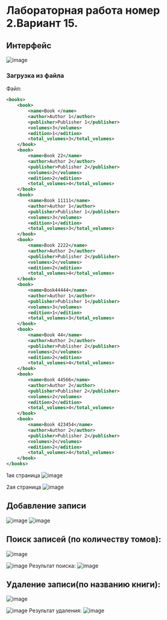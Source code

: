 # Лабораторная работа номер 2.Вариант 15.

## Интерфейс
![image](https://github.com/ellrckt/Studies/assets/117360867/606c8e46-f17e-4ea6-8a35-05aa4f172ebb)

### Загрузка из файла
Файл:
```XML
<books>
    <book>
        <name>Book </name>
        <author>Author 1</author>
        <publisher>Publisher 1</publisher>
        <volumes>3</volumes>
        <edition>1</edition>
        <total_volumes>3</total_volumes>
    </book>
    <book>
        <name>Book 22</name>
        <author>Author 2</author>
        <publisher>Publisher 2</publisher>
        <volumes>2</volumes>
        <edition>2</edition>
        <total_volumes>4</total_volumes>
    </book>
    <book>
        <name>Book 11111</name>
        <author>Author 1</author>
        <publisher>Publisher 1</publisher>
        <volumes>3</volumes>
        <edition>1</edition>
        <total_volumes>3</total_volumes>
    </book>
    <book>
        <name>Book 2222</name>
        <author>Author 2</author>
        <publisher>Publisher 2</publisher>
        <volumes>2</volumes>
        <edition>2</edition>
        <total_volumes>4</total_volumes>
    </book>
    <book>
        <name>Book44444</name>
        <author>Author 1</author>
        <publisher>Publisher 1</publisher>
        <volumes>3</volumes>
        <edition>1</edition>
        <total_volumes>3</total_volumes>
    </book>
    <book>
        <name>Book 44</name>
        <author>Author 2</author>
        <publisher>Publisher 2</publisher>
        <volumes>2</volumes>
        <edition>2</edition>
        <total_volumes>4</total_volumes>
    </book>
    <book>
        <name>Book 44566</name>
        <author>Author 2</author>
        <publisher>Publisher 2</publisher>
        <volumes>2</volumes>
        <edition>2</edition>
        <total_volumes>4</total_volumes>
    </book>
    <book>
        <name>Book 423454</name>
        <author>Author 2</author>
        <publisher>Publisher 2</publisher>
        <volumes>2</volumes>
        <edition>2</edition>
        <total_volumes>4</total_volumes>
    </book>
</books>

```
1ая страница ![image](https://github.com/ellrckt/Studies/assets/117360867/db056129-506a-46a0-a417-069a3cebe7ac)


2ая страница ![image](https://github.com/ellrckt/Studies/assets/117360867/455e6815-82d0-4c5a-8c18-1b12cb601654)

## Добавление записи

![image](https://github.com/ellrckt/Studies/assets/117360867/c31d7b38-0984-4960-bf90-5ec21d73d334)
![image](https://github.com/ellrckt/Studies/assets/117360867/73deaf12-c968-481d-8692-e3bfa94497b4)

## Поиск записей (по количеству томов):
![image](https://github.com/ellrckt/Studies/assets/117360867/94e79479-961c-44f1-933f-8b90d1f75835)

![image](https://github.com/ellrckt/Studies/assets/117360867/c645a261-47d5-4e07-8b03-6b39fbecfc9f)
Результат поиска:
![image](https://github.com/ellrckt/Studies/assets/117360867/bb1c776d-3b81-415b-9c46-a769086b592c)

## Удаление записи(по названию книги):
![image](https://github.com/ellrckt/Studies/assets/117360867/d8e472fe-ae0b-419f-9316-571d8067d12b)

![image](https://github.com/ellrckt/Studies/assets/117360867/cd9eb682-7178-49c8-b544-c5f3925ec5e8)
Результат удаления:
![image](https://github.com/ellrckt/Studies/assets/117360867/5ed6613c-b77a-4e52-bcda-f365417f9d44)





